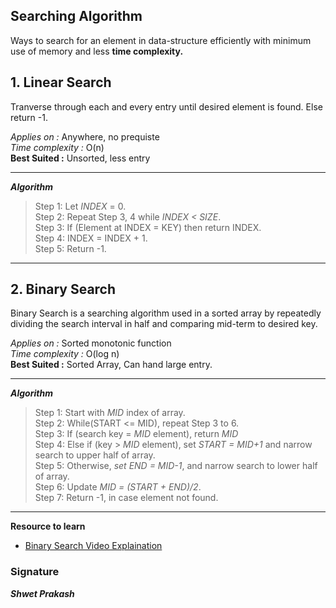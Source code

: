 ## Searching Algorithm

Ways to search for an element in data-structure efficiently with minimum use of memory and less **time complexity.**

## 1. Linear Search

Tranverse through each and every entry until desired element is found. Else return -1.

*Applies on :* Anywhere, no prequiste  
*Time complexity :* O(n)  
**Best Suited :** Unsorted, less entry 

---
***Algorithm***  

> Step 1: Let *INDEX* = 0.  
> Step 2: Repeat Step 3, 4 while *INDEX < SIZE*.  
> Step 3: If (Element at INDEX = KEY) then return INDEX.  
> Step 4: INDEX = INDEX + 1.  
> Step 5: Return -1.  

---

## 2. Binary Search

Binary Search is a searching algorithm used in a 
sorted array by repeatedly dividing the search 
interval in half and comparing mid-term to desired 
key.  

*Applies on :*  Sorted monotonic function  
*Time complexity :* O(log n)  
**Best Suited :** Sorted Array, Can hand large entry.  

---

***Algorithm***  

> Step 1:   Start with *MID* index of array.  
> Step 2:   While(START <= MID), repeat Step 3 to 6.  
> Step 3:   If (search key = *MID* element), return *MID*  
> Step 4:   Else if (key > *MID* element), set *START = MID+1* and narrow search to upper half of array.  
> Step 5:   Otherwise, *set END = MID-1*, and narrow search to lower half of array.   
> Step 6:   Update *MID = (START + END)/2*.  
> Step 7:   Return -1, in case element not found.  

---
**Resource to learn**  

- [Binary Search Video Explaination](https://youtu.be/YJeoQBevNVo)

### Signature
***Shwet Prakash***
